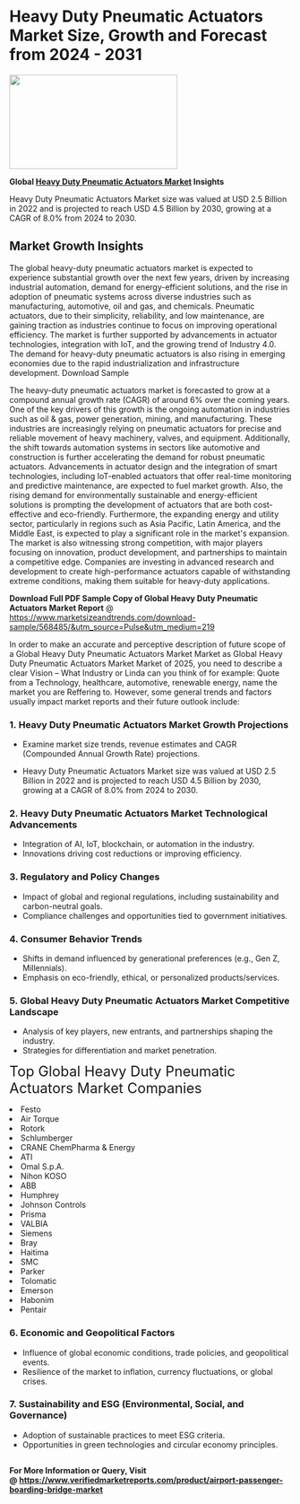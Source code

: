 <H1>Heavy Duty Pneumatic Actuators Market Size, Growth and Forecast from 2024 - 2031</H1><img class="aligncenter size-medium wp-image-584254" src="https://thirdeyenews.in/wp-content/uploads/2024/09/Global-Market-Research-300x168.jpeg" alt="" width="300" height="168" /><p><strong>Global&nbsp;<a href="https://www.marketsizeandtrends.com/download-sample/568485/&amp;utm_source=Pulse&amp;utm_medium=219">Heavy Duty Pneumatic Actuators Market</a> Insights</strong></p><p>Heavy Duty Pneumatic Actuators Market size was valued at USD 2.5 Billion in 2022 and is projected to reach USD 4.5 Billion by 2030, growing at a CAGR of 8.0% from 2024 to 2030.</p><p><h2>Market Growth Insights</h2> <p>The global heavy-duty pneumatic actuators market is expected to experience substantial growth over the next few years, driven by increasing industrial automation, demand for energy-efficient solutions, and the rise in adoption of pneumatic systems across diverse industries such as manufacturing, automotive, oil and gas, and chemicals. Pneumatic actuators, due to their simplicity, reliability, and low maintenance, are gaining traction as industries continue to focus on improving operational efficiency. The market is further supported by advancements in actuator technologies, integration with IoT, and the growing trend of Industry 4.0. The demand for heavy-duty pneumatic actuators is also rising in emerging economies due to the rapid industrialization and infrastructure development. Download Sample</p> <p>The heavy-duty pneumatic actuators market is forecasted to grow at a compound annual growth rate (CAGR) of around 6% over the coming years. One of the key drivers of this growth is the ongoing automation in industries such as oil & gas, power generation, mining, and manufacturing. These industries are increasingly relying on pneumatic actuators for precise and reliable movement of heavy machinery, valves, and equipment. Additionally, the shift towards automation systems in sectors like automotive and construction is further accelerating the demand for robust pneumatic actuators. Advancements in actuator design and the integration of smart technologies, including IoT-enabled actuators that offer real-time monitoring and predictive maintenance, are expected to fuel market growth. Also, the rising demand for environmentally sustainable and energy-efficient solutions is prompting the development of actuators that are both cost-effective and eco-friendly. Furthermore, the expanding energy and utility sector, particularly in regions such as Asia Pacific, Latin America, and the Middle East, is expected to play a significant role in the market's expansion. The market is also witnessing strong competition, with major players focusing on innovation, product development, and partnerships to maintain a competitive edge. Companies are investing in advanced research and development to create high-performance actuators capable of withstanding extreme conditions, making them suitable for heavy-duty applications. </p><p><span class=""><strong>Download Full PDF Sample Copy of Global Heavy Duty Pneumatic Actuators Market Report</strong> @ <a href="https://www.marketsizeandtrends.com/download-sample/568485/&amp;utm_source=Pulse&amp;utm_medium=219" target="_blank">https://www.marketsizeandtrends.com/download-sample/568485/&amp;utm_source=Pulse&amp;utm_medium=219</a></span></p><p>In order to make an accurate and perceptive description of future scope of a Global&nbsp;Heavy Duty Pneumatic Actuators Market Market as Global&nbsp;Heavy Duty Pneumatic Actuators Market Market of 2025, you need to describe a clear Vision &ndash; What Industry or Linda can you think of for example: Quote from a Technology, healthcare, automotive, renewable energy, name the market you are Reffering to. However, some general trends and factors usually impact market reports and their future outlook include:</p><h3>1.&nbsp;<strong>Heavy Duty Pneumatic Actuators Market Growth Projections</strong></h3><ul><li>Examine market size trends, revenue estimates and CAGR (Compounded Annual Growth Rate) projections.</li><li><p>Heavy Duty Pneumatic Actuators Market size was valued at USD 2.5 Billion in 2022 and is projected to reach USD 4.5 Billion by 2030, growing at a CAGR of 8.0% from 2024 to 2030.</p></li></ul><h3>2.&nbsp;<strong>Heavy Duty Pneumatic Actuators Market Technological Advancements</strong></h3><ul><li>Integration of AI, IoT, blockchain, or automation in the industry.</li><li>Innovations driving cost reductions or improving efficiency.</li></ul><h3>3.&nbsp;<strong>Regulatory and Policy Changes</strong></h3><ul><li>Impact of global and regional regulations, including sustainability and carbon-neutral goals.</li><li>Compliance challenges and opportunities tied to government initiatives.</li></ul><h3>4.&nbsp;<strong>Consumer Behavior Trends</strong></h3><ul><li>Shifts in demand influenced by generational preferences (e.g., Gen Z, Millennials).</li><li>Emphasis on eco-friendly, ethical, or personalized products/services.</li></ul><h3>5.&nbsp;<strong>Global Heavy Duty Pneumatic Actuators Market Competitive Landscape</strong></h3><ul><li>Analysis of key players, new entrants, and partnerships shaping the industry.</li><li>Strategies for differentiation and market penetration.</li></ul><p data-pm-slice="1 1 []"><span style="color: inherit; font-family: inherit; font-size: 25px;">Top Global Heavy Duty Pneumatic Actuators Market Companies</span></p><div class="" data-test-id=""><p><li>Festo</li><li> Air Torque</li><li> Rotork</li><li> Schlumberger</li><li> CRANE ChemPharma & Energy</li><li> ATI</li><li> Omal S.p.A.</li><li> Nihon KOSO</li><li> ABB</li><li> Humphrey</li><li> Johnson Controls</li><li> Prisma</li><li> VALBIA</li><li> Siemens</li><li> Bray</li><li> Haitima</li><li> SMC</li><li> Parker</li><li> Tolomatic</li><li> Emerson</li><li> Habonim</li><li> Pentair</li></p></div><h3>6.&nbsp;<strong>Economic and Geopolitical Factors</strong></h3><ul><li>Influence of global economic conditions, trade policies, and geopolitical events.</li><li>Resilience of the market to inflation, currency fluctuations, or global crises.</li></ul><h3>7.&nbsp;<strong>Sustainability and ESG (Environmental, Social, and Governance)</strong></h3><ul><li>Adoption of sustainable practices to meet ESG criteria.</li><li>Opportunities in green technologies and circular economy principles.</li></ul><h2><strong style="font-size: 14px;">For More Information or Query, Visit @&nbsp;</strong><a style="background-color: #ffffff; font-size: 14px;" href="https://www.marketsizeandtrends.com/report/heavy-duty-pneumatic-actuators-market/" target="_blank">https://www.verifiedmarketreports.com/product/airport-passenger-boarding-bridge-market</a></h2>
